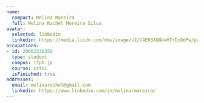 ```yaml
---
name:
  compact: Melina Moreira
  full: Melina Rachel Moreira Silva
avatar:
  selected: linkedin
  linkedin: https://media.licdn.com/dms/image/v2/C4E03AQGbwH7rDjQdPw/profile-displayphoto-shrink_400_400/profile-displayphoto-shrink_400_400/0/1599654584767?e=1732752000&v=beta&t=0VqWQjAkzY7i0nLKh8XKMdOZ4JVcXIbH5Zf8BL2fLsY
occupations:
- id: 20082370359
  type: student
  campus: ifpb-jp
  course: cstsi
  isFinished: true
addresses:
  email: melinarachel@gmail.com
  linkedin: https://www.linkedin.com/in/melinarmoreira/
---
```

